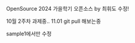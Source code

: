OpenSource 
2024 가을학기 오픈소스 by 최휘도 수정!

10월 2주차 과제중..
11.01 git pull 해보는중

sample1에서만 수정












